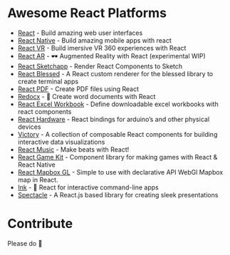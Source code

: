 # Awesome React Platforms

* [React](https://facebook.github.io/react/) - Build amazing web user interfaces
* [React Native](https://facebook.github.io/react-native/) - Build amazing mobile apps with react
* [React VR](https://facebook.github.io/react-vr//) - Build imersive VR 360 experiences with React
* [React AR](https://github.com/nitin42/React-AR) - 🕶️ Augmented Reality with React (experimental WIP)
* [React Sketchapp](http://airbnb.io/react-sketchapp/) - Render React Components to Sketch
* [React Blessed](https://github.com/Yomguithereal/react-blessed) - A React custom renderer for the blessed library to create terminal apps
* [React PDF](https://github.com/diegomura/react-pdf) - Create PDF files using React
* [Redocx](https://github.com/nitin42/redocx) - 📄 Create word documents with React
* [React Excel Workbook](https://github.com/ClearC2/react-excel-workbook) - Define downloadable excel workbooks with react components
* [React Hardware](http://iamdustan.com/react-hardware/) - React bindings for arduino’s and other physical devices
* [Victory](https://github.com/FormidableLabs/victory) - A collection of composable React components for building interactive data visualizations
* [React Music](https://github.com/FormidableLabs/react-music) - Make beats with React! 
* [React Game Kit](https://github.com/FormidableLabs/react-game-kit) - Component library for making games with React & React Native
* [React Mapbox GL](http://alex3165.github.io/react-mapbox-gl/) - Simple to use with declarative API WebGl Mapbox map in React.
* [Ink](https://github.com/vadimdemedes/ink) - 🌈 React for interactive command-line apps
* [Spectacle](http://formidable.com/open-source/spectacle/) - A React.js based library for creating sleek presentations


# Contribute

Please do 🎉
